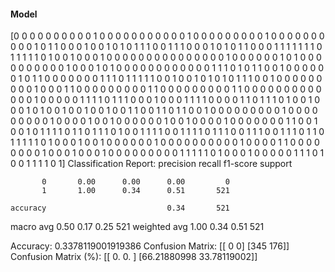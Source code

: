 #### Model
[0 0 0 0 0 0 0 0 0 0 1 0 0 0 0 0 0 0 0 0 0 0 1 0 0 0 0 0 0 0 0 0 1 0 0 0 0
 0 0 0 0 0 0 1 0 1 1 0 0 0 1 0 0 1 0 1 0 1 1 1 0 0 1 1 1 0 0 0 1 0 1 0 1 1
 0 0 0 1 1 1 1 1 1 1 0 1 1 1 1 1 0 1 0 0 1 0 0 0 1 0 0 0 0 0 0 0 0 0 0 0 0
 0 0 0 1 0 0 0 0 0 0 1 0 1 0 0 0 0 0 0 0 0 0 0 1 0 0 0 1 0 1 0 0 0 0 0 0 0
 0 0 0 0 0 1 1 1 0 1 0 1 1 0 0 1 0 0 0 0 0 0 1 0 1 1 0 0 0 0 0 0 0 1 1 1 0
 1 1 1 1 1 0 0 1 0 0 1 0 1 0 1 0 1 1 1 0 0 1 0 0 0 0 0 0 0 0 0 1 0 0 0 1 1
 0 0 0 0 0 0 0 0 0 1 1 0 0 0 0 0 0 0 0 0 1 1 0 0 0 0 0 0 0 0 0 0 0 0 0 1 0
 0 0 0 0 1 1 1 1 0 1 1 1 0 0 0 1 0 0 0 1 1 1 1 0 0 0 0 1 1 0 1 1 1 0 1 0 0
 1 0 0 0 1 0 1 0 0 1 0 0 1 0 0 1 0 0 1 1 0 0 1 1 0 1 1 0 0 1 0 0 0 0 0 0 0
 0 0 1 0 0 0 0 0 0 0 0 0 1 0 0 0 0 1 0 0 1 0 0 0 0 0 0 1 0 0 1 0 0 0 0 1 0
 0 0 0 0 0 0 1 1 0 0 1 0 0 1 0 1 1 1 1 0 1 1 0 1 1 1 0 1 0 0 1 1 1 1 0 0 1
 1 1 1 0 1 1 1 0 0 1 1 1 0 0 1 1 1 0 1 1 0 1 1 1 1 1 0 1 0 0 0 1 0 0 1 0 0
 0 0 0 0 1 0 0 0 0 0 0 0 0 0 0 1 0 0 0 0 1 1 0 0 0 0 0 0 0 0 1 0 0 0 1 0 0
 0 1 0 0 0 0 0 0 0 0 0 1 1 1 1 1 0 1 0 0 0 1 0 0 0 0 0 1 1 1 0 1 0 0 1 1 1
 1 0 1]
Classification Report:
              precision    recall  f1-score   support

           0       0.00      0.00      0.00         0
           1       1.00      0.34      0.51       521

    accuracy                           0.34       521
   macro avg       0.50      0.17      0.25       521
weighted avg       1.00      0.34      0.51       521

Accuracy: 0.3378119001919386
Confusion Matrix:
[[  0   0]
 [345 176]]
Confusion Matrix (%):
[[ 0.          0.        ]
 [66.21880998 33.78119002]]
